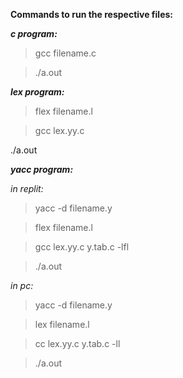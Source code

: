 **Commands to run the respective files:**

***c program:***

>gcc filename.c

>./a.out

***lex program:***

>flex filename.l

>gcc lex.yy.c

./a.out

***yacc program:***

*in replit:*

>yacc -d filename.y

>flex filename.l

>gcc lex.yy.c y.tab.c -lfl

>./a.out

*in pc:*

>yacc -d filename.y

>lex filename.l

>cc lex.yy.c y.tab.c -ll

>./a.out
